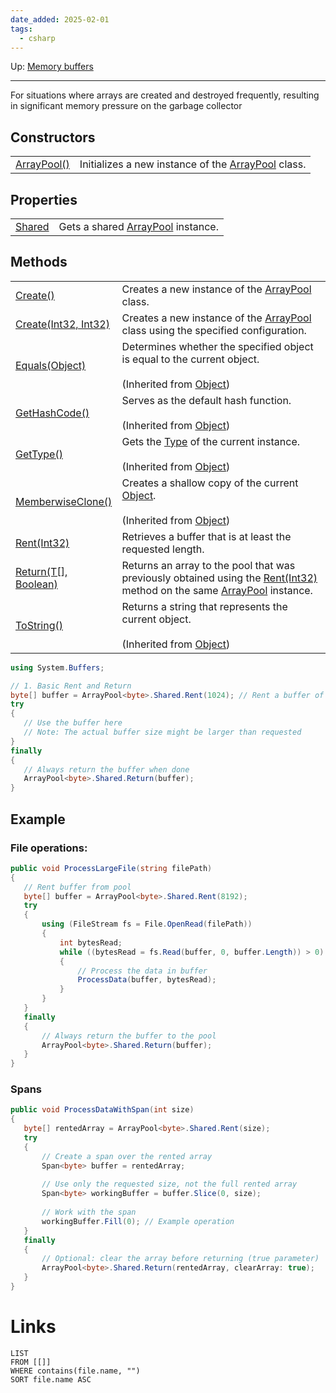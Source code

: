 ```yaml
---
date_added: 2025-02-01
tags:
  - csharp
---
```

Up: [Memory buffers](Memory%20buffers.md)
___

For situations where arrays are created and destroyed frequently, resulting in significant memory pressure on the garbage collector

## Constructors

|   |   |
|---|---|
|[ArrayPool<T>()](https://learn.microsoft.com/en-us/dotnet/api/system.buffers.arraypool-1.-ctor?view=net-9.0#system-buffers-arraypool-1-ctor)|Initializes a new instance of the [ArrayPool<T>](https://learn.microsoft.com/en-us/dotnet/api/system.buffers.arraypool-1?view=net-9.0) class.|

## Properties

|   |   |
|---|---|
|[Shared](https://learn.microsoft.com/en-us/dotnet/api/system.buffers.arraypool-1.shared?view=net-9.0#system-buffers-arraypool-1-shared)|Gets a shared [ArrayPool<T>](https://learn.microsoft.com/en-us/dotnet/api/system.buffers.arraypool-1?view=net-9.0) instance.|

## Methods

|   |   |
|---|---|
|[Create()](https://learn.microsoft.com/en-us/dotnet/api/system.buffers.arraypool-1.create?view=net-9.0#system-buffers-arraypool-1-create)|Creates a new instance of the [ArrayPool<T>](https://learn.microsoft.com/en-us/dotnet/api/system.buffers.arraypool-1?view=net-9.0) class.|
|[Create(Int32, Int32)](https://learn.microsoft.com/en-us/dotnet/api/system.buffers.arraypool-1.create?view=net-9.0#system-buffers-arraypool-1-create(system-int32-system-int32))|Creates a new instance of the [ArrayPool<T>](https://learn.microsoft.com/en-us/dotnet/api/system.buffers.arraypool-1?view=net-9.0) class using the specified configuration.|
|[Equals(Object)](https://learn.microsoft.com/en-us/dotnet/api/system.object.equals?view=net-9.0#system-object-equals(system-object))|Determines whether the specified object is equal to the current object.<br><br>(Inherited from [Object](https://learn.microsoft.com/en-us/dotnet/api/system.object?view=net-9.0))|
|[GetHashCode()](https://learn.microsoft.com/en-us/dotnet/api/system.object.gethashcode?view=net-9.0#system-object-gethashcode)|Serves as the default hash function.<br><br>(Inherited from [Object](https://learn.microsoft.com/en-us/dotnet/api/system.object?view=net-9.0))|
|[GetType()](https://learn.microsoft.com/en-us/dotnet/api/system.object.gettype?view=net-9.0#system-object-gettype)|Gets the [Type](https://learn.microsoft.com/en-us/dotnet/api/system.type?view=net-9.0) of the current instance.<br><br>(Inherited from [Object](https://learn.microsoft.com/en-us/dotnet/api/system.object?view=net-9.0))|
|[MemberwiseClone()](https://learn.microsoft.com/en-us/dotnet/api/system.object.memberwiseclone?view=net-9.0#system-object-memberwiseclone)|Creates a shallow copy of the current [Object](https://learn.microsoft.com/en-us/dotnet/api/system.object?view=net-9.0).<br><br>(Inherited from [Object](https://learn.microsoft.com/en-us/dotnet/api/system.object?view=net-9.0))|
|[Rent(Int32)](https://learn.microsoft.com/en-us/dotnet/api/system.buffers.arraypool-1.rent?view=net-9.0#system-buffers-arraypool-1-rent(system-int32))|Retrieves a buffer that is at least the requested length.|
|[Return(T[], Boolean)](https://learn.microsoft.com/en-us/dotnet/api/system.buffers.arraypool-1.return?view=net-9.0#system-buffers-arraypool-1-return(-0()-system-boolean))|Returns an array to the pool that was previously obtained using the [Rent(Int32)](https://learn.microsoft.com/en-us/dotnet/api/system.buffers.arraypool-1.rent?view=net-9.0#system-buffers-arraypool-1-rent(system-int32)) method on the same [ArrayPool<T>](https://learn.microsoft.com/en-us/dotnet/api/system.buffers.arraypool-1?view=net-9.0) instance.|
|[ToString()](https://learn.microsoft.com/en-us/dotnet/api/system.object.tostring?view=net-9.0#system-object-tostring)|Returns a string that represents the current object.<br><br>(Inherited from [Object](https://learn.microsoft.com/en-us/dotnet/api/system.object?view=net-9.0))|

[](https://learn.microsoft.com/en-us/dotnet/api/system.buffers.arraypool-1?view=net-9.0#applies-to)
 
 ```cs
 using System.Buffers;

// 1. Basic Rent and Return
byte[] buffer = ArrayPool<byte>.Shared.Rent(1024); // Rent a buffer of at least 1024 bytes
try
{
    // Use the buffer here
    // Note: The actual buffer size might be larger than requested
}
finally
{
    // Always return the buffer when done
    ArrayPool<byte>.Shared.Return(buffer);
}
```

## Example

### File operations:
 ```csharp
 public void ProcessLargeFile(string filePath)
{
    // Rent buffer from pool
    byte[] buffer = ArrayPool<byte>.Shared.Rent(8192);
    try
    {
        using (FileStream fs = File.OpenRead(filePath))
        {
            int bytesRead;
            while ((bytesRead = fs.Read(buffer, 0, buffer.Length)) > 0)
            {
                // Process the data in buffer
                ProcessData(buffer, bytesRead);
            }
        }
    }
    finally
    {
        // Always return the buffer to the pool
        ArrayPool<byte>.Shared.Return(buffer);
    }
}
 ```
### Spans
 ```csharp
 public void ProcessDataWithSpan(int size)
{
    byte[] rentedArray = ArrayPool<byte>.Shared.Rent(size);
    try
    {
        // Create a span over the rented array
        Span<byte> buffer = rentedArray;
        
        // Use only the requested size, not the full rented array
        Span<byte> workingBuffer = buffer.Slice(0, size);
        
        // Work with the span
        workingBuffer.Fill(0); // Example operation
    }
    finally
    {
        // Optional: clear the array before returning (true parameter)
        ArrayPool<byte>.Shared.Return(rentedArray, clearArray: true);
    }
}
 ```
# Links
```dataview
LIST
FROM [[]]
WHERE contains(file.name, "")
SORT file.name ASC
```
